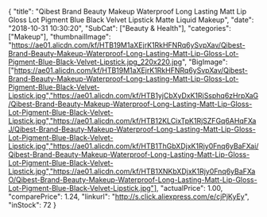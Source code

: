 {
	"title": "Qibest Brand Beauty Makeup Waterproof Long Lasting Matt Lip Gloss Lot Pigment Blue Black Velvet Lipstick Matte Liquid Makeup",
	"date": "2018-10-31 10:30:20",
	"SubCat": ["Beauty & Health"],
	"categories": ["Makeup"],
	"thumbnailImage": "https://ae01.alicdn.com/kf/HTB19M1aXEjrK1RkHFNRq6ySvpXav/Qibest-Brand-Beauty-Makeup-Waterproof-Long-Lasting-Matt-Lip-Gloss-Lot-Pigment-Blue-Black-Velvet-Lipstick.jpg_220x220.jpg",
	"BigImage": ["https://ae01.alicdn.com/kf/HTB19M1aXEjrK1RkHFNRq6ySvpXav/Qibest-Brand-Beauty-Makeup-Waterproof-Long-Lasting-Matt-Lip-Gloss-Lot-Pigment-Blue-Black-Velvet-Lipstick.jpg","https://ae01.alicdn.com/kf/HTB1yjCbXyDxK1RjSsphq6zHrpXaG/Qibest-Brand-Beauty-Makeup-Waterproof-Long-Lasting-Matt-Lip-Gloss-Lot-Pigment-Blue-Black-Velvet-Lipstick.jpg","https://ae01.alicdn.com/kf/HTB12KLCixTpK1RjSZFGq6AHqFXaJ/Qibest-Brand-Beauty-Makeup-Waterproof-Long-Lasting-Matt-Lip-Gloss-Lot-Pigment-Blue-Black-Velvet-Lipstick.jpg","https://ae01.alicdn.com/kf/HTB1ThGbXDjxK1Rjy0Fnq6yBaFXai/Qibest-Brand-Beauty-Makeup-Waterproof-Long-Lasting-Matt-Lip-Gloss-Lot-Pigment-Blue-Black-Velvet-Lipstick.jpg","https://ae01.alicdn.com/kf/HTB1XNKbXDjxK1Rjy0Fnq6yBaFXaO/Qibest-Brand-Beauty-Makeup-Waterproof-Long-Lasting-Matt-Lip-Gloss-Lot-Pigment-Blue-Black-Velvet-Lipstick.jpg"],
	"actualPrice": 1.00,
	"comparePrice": 1.24,
	"linkurl": "http://s.click.aliexpress.com/e/cjPjKyEy",
	"inStock": 72
}
